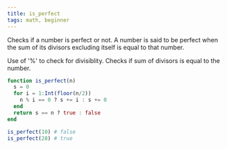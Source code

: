 ```yaml
---
title: is_perfect
tags: math, beginner 
---
```


Checks if a number is perfect or not. 
A number is said to be perfect when the sum of its divisors excluding itself is equal to that number.

Use of '%' to check for divisiblity. 
Checks if sum of divisors is equal to the number.

```jl
function is_perfect(n)
  s = 0
  for i = 1:Int(floor(n/2))
    n % i == 0 ? s += i : s += 0
  end
  return s == n ? true : false
end
```

```jl
is_perfect(10) # false
is_perfect(28) # true
```
